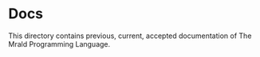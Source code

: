 
# Docs

This directory contains previous, current, accepted documentation of The Mrald Programming Language.
